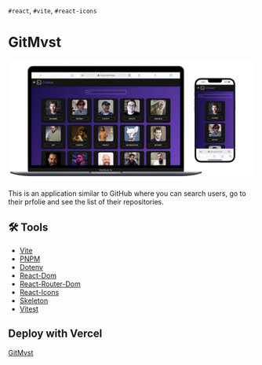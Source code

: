 `#react`, `#vite`, `#react-icons`

# GitMvst

![GitMvst](./public/GitMvst.png)

This is an application similar to GitHub where you can search users, go to their prfolie and see the list of their repositories.

## 🛠️ Tools

- [Vite](https://vitejs.dev)
- [PNPM](https://www.npmjs.com/package/pnpm)
- [Dotenv](https://www.npmjs.com/package/dotenv)
- [React-Dom](https://www.npmjs.com/package/react-dom)
- [React-Router-Dom](https://www.npmjs.com/package/react-router-dom)
- [React-Icons](https://react-icons.github.io/react-icons/)
- [Skeleton](https://www.npmjs.com/package/react-loading-skeleton)
- [Vitest](https://vitest.dev)

## Deploy with Vercel

[GitMvst](https://git-mvst.vercel.app)
